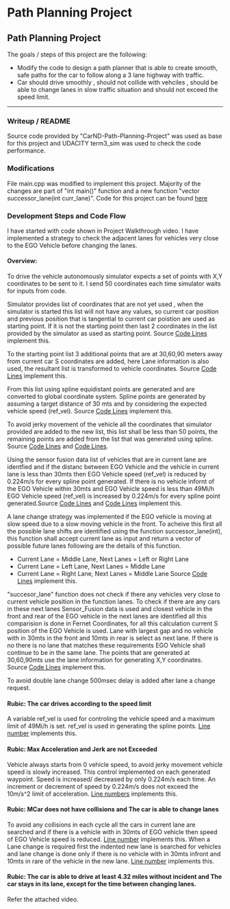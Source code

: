 # Path Planning Project

## **Path Planning Project**

The goals / steps of this project are the following:
* Modify the code to design a path planner that is able to create smooth, safe paths for the car to follow along a 3 lane highway with traffic.
* Car should drive smoothly , should not collide with vehciles , should be able to change lanes in slow traffic situation and should not exceed the speed limit. 

---
### Writeup / README
Source code provided by "CarND-Path-Planning-Project" was used as base for this project and UDACITY term3_sim was used to check the code performance. 

### Modifications
File main.cpp was modified to implement this project. Majority of the changes are part of "int main()" function and a new function "vector<int> successor_lane(int curr_lane)". Code for this project can be found [here ](./src)

### Development Steps and Code Flow
I have started with code shown in Project Walkthrough video. I have implemented a strategy to check the adjacent lanes for vehicles very close to the EGO Vehicle before changing the lanes. 

#### Overview:
To drive the vehicle autonomously simulator expects a set of points with X,Y coordinates to be sent to it. I send 50 coordinates each time simulator waits for inputs from code. 

Simulator provides list of coordinates that are not yet used , when the simulator is started this list will not have any values, so current car position and previous position that is tangential to current car poistion are used as starting point. If it is not the starting point then last 2 coordinates in the list provided by the simulator as used as starting point. Source [Code Lines ](https://github.com/rakeshakkineni/Term3_P1_CarND_Path_Planning_Project/blob/7e063713a8087a61541ecd066b9dcef0246c3db4/src/main.cpp#L385-L421) implement this. 

To the starting point list 3 additional points that are at 30,60,90 meters away from current car S coordinates are added, here Lane information is also used, the resultant list is transformed to vehicle coordinates. Source [Code Lines](https://github.com/rakeshakkineni/Term3_P1_CarND_Path_Planning_Project/blob/7e063713a8087a61541ecd066b9dcef0246c3db4/src/main.cpp#L423-L443) implement this. 

From this list using spline equidistant points are generated and are converted to global coordinate system. Spline points are generated by assuming a target distance of 30 mts and by considering the expected vehicle speed (ref_vel). Source [Code Lines]( https://github.com/rakeshakkineni/Term3_P1_CarND_Path_Planning_Project/blob/7e063713a8087a61541ecd066b9dcef0246c3db4/src/main.cpp#L446-L500) implement this. 

To avoid jerky movement of the vehicle all the coordinates that simulator provided are added to the new list, this list shall be less than 50 points, the remaining points are added from the list that was generated using spline. Source [Code Lines](https://github.com/rakeshakkineni/Term3_P1_CarND_Path_Planning_Project/blob/7e063713a8087a61541ecd066b9dcef0246c3db4/src/main.cpp#L470-L500) and [Code Lines](https://github.com/rakeshakkineni/Term3_P1_CarND_Path_Planning_Project/blob/7e063713a8087a61541ecd066b9dcef0246c3db4/src/main.cpp#L456-L460).  

Using the sensor fusion data list of vehicles that are in current lane are identfied and if the distanc between EGO Vehicle and the vehicle in current lane is less than 30mts then EGO Vehicle speed (ref_vel) is reduced by 0.224m/s for every spline point generated. If there is no vehicle infornt of the EGO Vehicle within 30mts and EGO Vehicle speed is less than 49Mi/h EGO Vehicle speed (ref_vel) is increased by 0.224m/s for every spline point generated.Source [Code Lines](https://github.com/rakeshakkineni/Term3_P1_CarND_Path_Planning_Project/blob/7e063713a8087a61541ecd066b9dcef0246c3db4/src/main.cpp#L278-L297) and [Code Lines](https://github.com/rakeshakkineni/Term3_P1_CarND_Path_Planning_Project/blob/7e063713a8087a61541ecd066b9dcef0246c3db4/src/main.cpp#L472-L479) implement this. 

A lane change strategy was implemented if the EGO vehicle is moving at slow speed due to a slow moving vehicle in the front. To acheive this first all the possible lane shifts are identified using the function successor_lane(int), this function shall accept current lane as input and return a vector of possible future lanes following are the details of this function. 
  - Current Lane = Middle Lane, Next Lanes = Left or Right Lane
  - Current Lane = Left Lane, Next Lanes = Middle Lane
  - Current Lane = Right Lane, Next Lanes = Middle Lane
Source [Code Lines](https://github.com/rakeshakkineni/Term3_P1_CarND_Path_Planning_Project/blob/7e063713a8087a61541ecd066b9dcef0246c3db4/src/main.cpp#L167-L187) implement this.

"succesor_lane" function does not check if there any vehicles very close to current vehicle position in the function lanes. To check if there are any cars in these next lanes Sensor_Fusion data is used and closest vehicle in the front and rear of the EGO vehicle in the next lanes are identified all this comparision is done in Fernet Coordinates, for all this calculation current S position of the EGO Vehicle is used. Lane with largest gap and no vehicle with in 30mts in the front and 10mts in rear is select as next lane. If there is no there is no lane that matches these requirements EGO Vehicle shall continue to be in the same lane. The points that are generated at 30,60,90mts use the lane information for generating X,Y coordinates. 
Source [Code Lines](https://github.com/rakeshakkineni/Term3_P1_CarND_Path_Planning_Project/blob/7e063713a8087a61541ecd066b9dcef0246c3db4/src/main.cpp#L308-L382) implement this. 

To avoid double lane change 500msec delay is added after lane a change request. 

#### Rubic: The car drives according to the speed limit
A variable ref_vel is used for controling the vehicle speed and a maximum limit of 49Mi/h is set. ref_vel is used in generating the spline points. [Line number](https://github.com/rakeshakkineni/Term3_P1_CarND_Path_Planning_Project/blob/7e063713a8087a61541ecd066b9dcef0246c3db4/src/main.cpp#L476) implements this. 

#### Rubic: Max Acceleration and Jerk are not Exceeded
Vehicle always starts from 0 vehicle speed, to avoid jerky movement vehicle speed is slowly increased. This control implemented on each generated waypoint. Speed is increased/ decreased by only 0.224m/s each time. An increment or decrement of speed by 0.224m/s does not exceed the 10m/s^2 limit of acceleration. [Line numbers](https://github.com/rakeshakkineni/Term3_P1_CarND_Path_Planning_Project/blob/7e063713a8087a61541ecd066b9dcef0246c3db4/src/main.cpp#L472-L479) implements this. 

#### Rubic: MCar does not have collisions and The car is able to change lanes
To avoid any collisions in each cycle all the cars in current lane are searched and if there is a vehicle with in 30mts of EGO vehicle then speed of EGO Vehicle speed is reduced. [Line number](https://github.com/rakeshakkineni/Term3_P1_CarND_Path_Planning_Project/blob/7e063713a8087a61541ecd066b9dcef0246c3db4/src/main.cpp#L278-L297) implements this. 
When a Lane change is required first the indented new lane is searched for vehicles and lane change is done only if there is no vehicle with in 30mts infront and 10mts in rare of the vehicle in the new lane. [Line number](https://github.com/rakeshakkineni/Term3_P1_CarND_Path_Planning_Project/blob/7e063713a8087a61541ecd066b9dcef0246c3db4/src/main.cpp#L319-L348) implements this. 

#### Rubic: The car is able to drive at least 4.32 miles without incident and The car stays in its lane, except for the time between changing lanes.
Refer the attached video.

